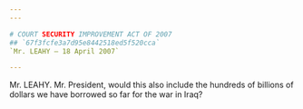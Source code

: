 ```yaml
---
---

# COURT SECURITY IMPROVEMENT ACT OF 2007
## `67f3fcfe3a7d95e8442518ed5f520cca`
`Mr. LEAHY — 18 April 2007`

---
```



Mr. LEAHY. Mr. President, would this also include the hundreds of 
billions of dollars we have borrowed so far for the war in Iraq?